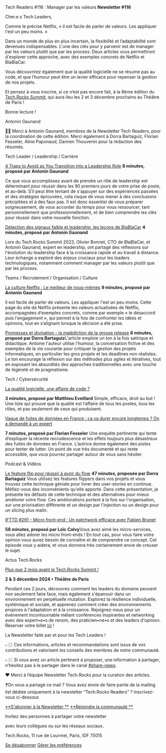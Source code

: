 Tech Readers #116 : Manager par les valeurs **Newsletter #116**

Cher.e.s Tech Leaders,

Comme le précise Netflix, « il est facile de parler de valeurs. Les appliquer l'est un peu moins. »

Dans un monde de plus en plus incertain, la flexibilité et l’adaptabilité sont devenues indispensables. L'une des clés
pour y parvenir est de manager par les valeurs plutôt que par les process. Deux articles vous permettront d'explorer
cette approche, avec des exemples concrets de Netflix et BlaBlaCar.

Vous découvrirez également que la qualité logicielle ne se résume pas au code, et que l’humour peut être un levier
efficace pour repenser la gestion de nos projets.

Et pensez à vous inscrire, si ce n’est pas encore fait, à la 8ème édition
du [Tech.Rocks Summit](https://cGhbS04.na1.hubspotlinks.com/Ctc/GD+113/cGhbS04/VVXPBk69_T7dW5mnZZd80Rvy2W3QbRmh5lL-C0N6WXHZH3qn9gW7lCdLW6lZ3q6W8Z5v4x3v1cMwW1NqYWX2PzjrYW3_tz1W7zy-3ZW9jW0px8X7lJWW4PcYl25xkH2cW2K6jqb7mBVB-W69mywB1rFKfTW7dHQMV2fBF_BW6YWwX76qr3vGW7PMQW04knfN0VtWkpx4GVgm4W7hj8h_2ZYTDwW664NCx5-f0BFW8lx-Hq3RCt6fW7QljfF7PXFf2W5TnpnT1xTLVCW49dvGS4tD2wfVzg20G4fqRzDMm38Rf3hMC4W276L_p8T5Zf1W1Frs8_3_mdwqW7Hx42D7gT4TJW2dcMJ59l7kBDW8bVty06SKtYRf2jSBCR04),
qui aura lieu les 2 et 3 décembre prochains au Théâtre de Paris !

Bonne lecture !

Antonin Gaunand

🙏🏼 Merci à Antonin Gaunand, membres de la Newsletter Tech Readers, pour la coordination de cette édition. Merci
également à Dorra Bartaguiz, Florian Fesseler, Aline Paponaud, Damien Thouvenin pour la rédaction des résumés.

Tech Leader / Leadership / Carrière

[4 Traps to Avoid as You Transition into a Leadership Role](https://cGhbS04.na1.hubspotlinks.com/Ctc/GD+113/cGhbS04/VVXPBk69_T7dW5mnZZd80Rvy2W3QbRmh5lL-C0N6WXH-z3qn9gW95jsWP6lZ3pbW68z0Dn5Qt98gV2D6Pr2SkTWnW8G5pC32vXNHyW4QQw962q7b0JW1pzFBp1VjMGXW8z0WYV5cN6YrW2fVkf25t6cPYW7NMRDl3__YvvW4fJfjP7vq9HLN32QJn3Wdz5ZW8sTKYf3sqxh7W474znj5RxdJZW2PCVdW2ngpD8VCB0Vn8c5NVZW7t1SYX1LpxbYN1H9sYdVy2JgW5P1-Zs6d8Z04W4fjS9T6HC2BDW11_y-024mZTkVc3n5854np0VW9kLVLG4bNmvrW9fFRWZ8T6lzRVzghVw1GkmMzW275TMp1P969YW2FjTVk5jbnF4W5NWlt45-Q69PW5wsmzb4dY4nXW3-LNHP5CynCQN7bYqxwmTVpfW4-4Sgn6Fl9ZSf2KRLjH04)
**8 minutes, proposé par Antonin Gaunand**

Ce que vous accomplissez avant de prendre un rôle de leadership est déterminant pour réussir dans les 90 premiers jours
de votre prise de poste, et au-delà. S’il peut être tentant de s'appuyer sur des expériences passées et des stratégies
éprouvées, cela risque de vous mener à des conclusions précipitées et à des faux pas. Il est donc essentiel de vous
préparer soigneusement, de vous accorder du temps pour vous ressourcer, tant personnellement que professionnellement, et
de bien comprendre les clés pour réussir dans votre nouvelle fonction.

[Détection des signaux faible et leadership, les leçons de BlaBlaCar](https://cGhbS04.na1.hubspotlinks.com/Ctc/GD+113/cGhbS04/VVXPBk69_T7dW5mnZZd80Rvy2W3QbRmh5lL-C0N6WXH-z3qn9gW95jsWP6lZ3ptVxmsYG8tmvrJW5j7dvG5_KY8yW5vHn9s3SkfChN1yBw-TLc3f4W4PBMvG76_40SW3d2WKP4gY8G4W12W8hz46Nk7JW6g-q_V8nx14WW1lLcGy78j24GW6WgyRN73jDL4VqQvG024vQn5W9lGRV1114YtQW97-sS01w19-PW42BSjJ8Ct0QjW7-GmD-5tg92sW3xSYGk8jbzBKW74HSj26FXyDcW8JCQbH8Ms2XjW6LV7fZ1mz4y7N46byzKHTRdbW6VhcF_7F_l_NW1_NkKc7Ww2snV3zgxn6YyQ1RW2KmNMY30XqmPW3w_D3G6ttbl-W6VC0KY3RZ0-SW5BpFGX8NYSB9W6DNwkq8v4t7fW3--TTN2kdlg5N3_KDZjW6p3hf1G90vx04)
**4 minutes, proposé par Antonin Gaunand**

Lors du Tech.Rocks Summit 2023, Olivier Bonnet, CTO de BlaBlaCar, et Antonin Gaunand, expert en leadership, ont partagé
des réflexions sur l'évolution du leadership face à la croissance rapide et au travail à distance. Leur échange a
exploré des enjeux cruciaux pour les leaders technologiques, notamment comment manager par les valeurs plutôt que par
les process.

Teams / Recrutement / Organisation / Culture

[La culture Netflix : Le meilleur de nous-mêmes](https://cGhbS04.na1.hubspotlinks.com/Ctc/GD+113/cGhbS04/VVXPBk69_T7dW5mnZZd80Rvy2W3QbRmh5lL-C0N6WXHZn3qn9gW6N1vHY6lZ3p9W3XjXpv6RBzBzW2xfk7Z8gSQZYW4FGRcN4HYzHvVY5pWn1j1yWJW9f3LcJ5QH-J4W768WnQ5Nx934W63mR_W57-k6ZVTBG3w6Q1GkDW3s7gVY6JTQpDN43K5JSWC-_hW7Jqlc_8jfD27VnHr1N1K99LnW8Tw-y89fjQHRW5kCH8S6TYDcYW2MHCDY4gpH2fVsKZnG2HXlVrW97JtvQ4G60YRW2txyDh2kMDKzW60NFL92HjYQsN6cQWQqTyHVMW7D-kY82jS2KkW2RwMDr3dB1sdf5x31kz04)
**9 minutes, proposé par Antonin Gaunand**

Il est facile de parler de valeurs. Les appliquer l'est un peu moins. Cette page du site de Netflix présente les valeurs
actualisées de Netflix, accompagnées d’exemples concrets, comme par exemple « le désaccord puis l'engagement », qui
permet à la fois de confronter les idées et opinions, tout en s’alignant lorsque la décision a été prise.

[Promesses et divination – la malédiction de la grosse release](https://cGhbS04.na1.hubspotlinks.com/Ctc/GD+113/cGhbS04/VVXPBk69_T7dW5mnZZd80Rvy2W3QbRmh5lL-C0N6WXHZ-3qn9gW7Y8-PT6lZ3lBF34Tg0wkBZYW5zFRy81zt4_zW72shVh5kjq8nW5K9VWG2Kzb2WW4LWzBd4Z75PVW8fTPYL5hMXLMW7cW8Xz8h8gq2W6LPP798QfBWxW4w5dJn6m8BqRW4kCPFr95pDHsW41XD1d844S3XW17fzQ71zmq14VmbG1z70ssgBW8W1X-D7GmkqxW1SQTB85LpDfvW3z1RxH3PMrC5VYLSww6hwsHjW2RMDx86VVtWMW2b3lPC7mnXzsW27CssK31jJGBW2dGYR57-x-8yW3xyYj32M4WjKW4HWvLd6r9ympW1jzcqT3yf3NVW6wJ2S33dW3-1W7gtCQn3yHjChf2GGc7204)
**6 minutes, proposé par Dorra Bartaguiz**L'article emploie un ton à la fois satirique et didactique. Antoine l'auteur
utilise l'humour, la conversation fictive et des exemples de la vie courante pour critiquer la gestion des projets
informatiques, en particulier les gros projets et les deadlines non réalistes. Le ton encourage la réflexion sur des
méthodes plus agiles et itératives, tout en exposant les absurdités des approches traditionnelles avec une touche de
légèreté et de pragmatisme.

Tech / Cybersécurité

[La qualité logicielle, une affaire de code ?](https://cGhbS04.na1.hubspotlinks.com/Ctc/GD+113/cGhbS04/VVXPBk69_T7dW5mnZZd80Rvy2W3QbRmh5lL-C0N6WXH-g3qn9gW8wLKSR6lZ3nfW1rGN1z7g81vWW4qfWNp1jHmY1W7-bhQF3PkYr7W2X3Lwh5NYBNSW7ZMsVV6FsdkcW4xSfTy75VlDzV4zLDg6LTlJtW2j8LRH4-6hz0W5qV_XM8gypQJW79-y8t7lbZW0W7jTLz56WszNTW7Nrgx45X3ZDPW7p9hnj87JB6VW7xCB_21SBnK8W6Sr_yk5mh1Q_W7lfpF86qjr82W2MwLhs2szz_YW83xVrC3VQqfvW3LYN7Y21hXXRW3Lyc2g8x3zPdW6PGdrt7KRFz7N7-FX83NNLCTW1FxCsQ7QNG8mW6N2Hl45p0m51Vgg_CC2wJVQZN1ChyZkL3NKqW3hJ81t3lBGYmW4WHCdF7j2B2xf6tK2q-04)

**3 minutes, proposé par Matthieu Eveillard** Simple, efficace, droit au but ! Une liste qui prouve que la qualité est
l’affaire de tous les postes, tous les rôles, et pas seulement de ceux qui produisent.

[Vague de fuites de données en France : ça va durer encore longtemps ? On a demandé à un expert](https://cGhbS04.na1.hubspotlinks.com/Ctc/GD+113/cGhbS04/VVXPBk69_T7dW5mnZZd80Rvy2W3QbRmh5lL-C0N6WXHZ45nXHsW69t95C6lZ3kZW40TBVY54YDnQVNPXvw2ZY8fsW5JLBM16z3TGrW6yKf6c2Lr8XfW8XBQ7X5Ls7H8N6J6ncknFzmJW5cn6Kk4f5R-4W7F69JJ4ZXBwBW1Qs5Gb5KwtwSW7yLP0x1dW81qW3DPsv67XtGMJW7_909p9g3m4_W29dsWP8nK127W1SM-3z3WQpBvW18Yg_w2bzgwpW5KZjyt5-kRn6W6GqhWy2YvR2rMv1B0xj3zZdW6Mj73_1kTPm6W8_29rW3qxrP7W1qqt0Q184kGqW3GFWmg94FpThVF4-x88Q2S5FW58lWkK8BYzZPW2wFvZP2rshBxW5Qc5TY5dBJWTW4ysy6G3C2QznW2d-KyN7RX7gbW4RHZ4Q36hWVhW4yHpr52XHHQjW7lf5D637YW0TW61dzxl7ngprpW2j4j-16FwM_bN1wpFyVhwh2_W3Hl5D018VW0lW92G28Q1TWJYWf2fj7mY04)

**7 minutes, proposé par Florian Fesseler** Une enquête pertinente qui tente d’expliquer la récente recrudescence et les
effets toujours plus désastreux des fuites de données en France. L’autrice donne également des pistes pour tenter de
lutter. Un point de vue très documenté et qui reste accessible, que vous pourrez partager autour de vous sans hésiter.

Podcast & Vidéos

[Le feature flip pour réussir à avoir du flow](https://cGhbS04.na1.hubspotlinks.com/Ctc/GD+113/cGhbS04/VVXPBk69_T7dW5mnZZd80Rvy2W3QbRmh5lL-C0N6WXHZn3qn9gW6N1vHY6lZ3kKVj6LyX1QnzTYW7JrSVc5WwYpZW2_HbWG2lWGs9W4JnsDL2HwKksW5SKJf71j4f59W8hRp1h1gxvGXW3mb1CC75rXF4Vmw-Rg2Vwsz4W6RpYW16cXSDWN7dpFG4mhGdHW2YQppY7XHgg1W5hJZwk7rRQ9NW5yhBjy6Y0CZtW9k0x0x9hs2j5VBPc-02rS3K0W1b1lG9490SLZW2b_8ZP2JR-PzN4QYk-g-9ZHrW1r_z754ghYW4W6yQndX1yN8YCN8bzdcVmh5jvVBtdV86Pg5mTf3mSN2804)
**47 minutes, proposée par Dorra Bartaguiz** Vous utilisez les features flippers dans vos projets et vous trouvez cette
technique géniale pour livrer des user-stories en continue. Méfiez-vous des inconvénients qu'elle apporte. Dans cette
présentation, je présente les défauts de cette technique et des alternatives pour mieux améliorer votre flow. Ces
améliorations portent à la fois sur l'organisation, sur une priorisation différente et un design par l'injection ou un
design pour un slicing plus malin.

[IFTTD #291 - Micro front-end : Un patchwork efficace avec Fabien Brunet](https://cGhbS04.na1.hubspotlinks.com/Ctc/GD+113/cGhbS04/VVXPBk69_T7dW5mnZZd80Rvy2W3QbRmh5lL-C0N6WXHZH3qn9gW7lCdLW6lZ3ksW1zR1Bb8qCTmQW3Q78pG1wh3VfMcrq_WYVHtBW55HKgr5Dl3YdW8H--lH1d8tSjW4WP2VX1WhG_NW8Z9-1745mkYcW92Bs5448jyjYW88LSQM81rxv-N5t0gjT9MKWMW6d7Sr-2drsM8VqSHVb78tn2TW6kbZ1C8pqr8FW12nJm98zTn8pW3TY3fb5CZqZ8W4jsW6_6xN21QW7cl4Vq6ZrqTrW4nbdTt537TmpW68G4M04LlB1JW1NzvZC4W5GXPW3YD2gd78BsdsW8dZ_188mfNHwN6Rtmghy_8KCW8R3rbn79ngl2f8876S204)

**58 minutes, proposé par Loïc Calvy**Vous avez aimé les micro-services, vous allez adorer les micro front-ends ! En
tout cas, pour vous faire votre opinion vous aurez besoin de connaître et de comprendre ce concept. Cet épisode vous y
aidera, et vous donnera très certainement envie de creuser le sujet.

Actus Tech.Rocks

[Plus que 2 mois avant le Tech.Rocks Summit !](https://cGhbS04.na1.hubspotlinks.com/Ctc/GD+113/cGhbS04/VVXPBk69_T7dW5mnZZd80Rvy2W3QbRmh5lL-C0N6WXHZH3qn9gW7lCdLW6lZ3pcW3G0x-m3D9fhlW98HC-M7mLVlQW6zq2T85kzd1SW1VjDyF2RJWXXN52kvZlJYBnqN2C-0X6bN7fdW7KMgTX4kwbwpW96Z8Vm1ll1y-W3zRKNH4tZDTJW4sGfnf14MQgXW4ktm355tsjj0VZLbq52vtl0-W4kcxhw2FZpcrW9gnwvq4rLN3bW3ttKTy4x1PwtW6y610d169hS5W8Nch7X5kZC6bW1g7dRJ13qdnRN6H_ySpcDqgwW1fnxcj4XkxPZW2_jFQc3fJLx8N6Vqqw7msLwZW6_3d2h5lpKzVV3wy4L1Xq_mGf10SnYd04)

**2 & 3 décembre 2024 • Théâtre de Paris**

Pendant ces 2 jours, découvrez comment les leaders du domaine peuvent non seulement faire face, mais également
s'épanouir dans un environnement en perpétuelle mutation. Explorez la résilience individuelle, systémique et sociale, et
apprenez comment créer des environnements propices à l'adaptation et à la croissance. Rejoignez-nous pour un événement
incontournable mêlant conférences inspirantes et networking avec des expert•e•s de renom, des praticien•ne•s et des
leaders d'opinion. Réserver votre
billet [ici](https://cGhbS04.na1.hubspotlinks.com/Ctc/GD+113/cGhbS04/VVXPBk69_T7dW5mnZZd80Rvy2W3QbRmh5lL-C0N6WXHZ-3qn9gW7Y8-PT6lZ3mWW1HKC7Z7PfspyW2xfVV48Y4m7xVHVF913ZfHPZW8G624y27DblNW7pk0VR4bkdvKVF1gzW762yV7W87ThW25JZJPYW90k4_15j0jNYVHz1wt1S-2L4W4xTGx125DDBXW8d1d4F7tVnNDW3SQX3_6BXwDqW2sDZ7k83RM4SW4f2fP829_2m_W8df1Qj6KQTvPW8wjMMc8WRlDPW8Mygjv6PvhKCW8ml7wB2lxRdJW3wzR0_5jXZm5N6JzL-3LTQ4qW41SZcQ2_JnrbW5hS4Kk3RKWLlW3Wc3Rn1CgV8kW4zf5vS5VShjXW86Q8_L895Sk2W42rKBG3-hYp4f3Fk4Sv04) !

La Newsletter faite par et pour les Tech Leaders !

👉🏼 Ces informations, articles et recommandations sont issus de vos contributions et valorisent les conseils des membres
de notre communauté.

👉🏼 Si vous avez un article pertinent à proposer, une information à partager, n’hésitez pas à le partager dans le
canal [#share-news](https://cGhbS04.na1.hubspotlinks.com/Ctc/GD+113/cGhbS04/VVXPBk69_T7dW5mnZZd80Rvy2W3QbRmh5lL-C0N6WXHZ-3qn9gW7Y8-PT6lZ3kSMNRY_ncsJkvW3jLzrN2YS6BjVk7-zF4fDvPkW2Wb8ds4D8xXGW7QRzCK8rmW_MW7gVRGF4DRrSlW9hXsbq9fJbdVW77P8wP3W1-BTW7gL6-N98wnnXW4wGlKL3gWhgHW4qD2GR4zVXQ3W3r0sRS27lHpkW31H3qG8fLvQPW67L2ps8YwjNwW6HtNsp3j0_TPN7nffFMS1-4zN2yN_w7mcngmW2Mb0Mv2PKh4hW9kqblY6V69LQW4wC-cT1j8t77Vn7BQk7fWc2BV9p_DD6M6h88N418RsQ4Q-pkN4Bz28__7T-6MZVQpr1TkCBW1Lt31c4njbmrf9dngd004).

❤️ Merci à l’équipe Newsletter Tech.Rocks pour la curation des articles.

❓On vous a partagé ce mail ? Vous avez envie de faire partie de la mailing list dédiée uniquement à la newsletter
“Tech.Rocks Readers” ? Inscrivez-vous ci-dessous

[**S'abonner à la Newsletter
**](https://cGhbS04.na1.hubspotlinks.com/Ctc/GD+113/cGhbS04/VVXPBk69_T7dW5mnZZd80Rvy2W3QbRmh5lL-C0N6WXHZ-3qn9gW7Y8-PT6lZ3kDW5sS0Kq1Y6XxKW2ZfDXZ7cFvBrW6fhJDm1R37PxW18-wwN3NvkLSW86gY8W8c1nKBW4gCyG27KVCRDW4WvZ3t8xmDyDW8Q6wnN3TWQFCN3r1dVLX929sW6bQJMq7qy95yVf1xc85v_NSXW73Cn911788ygW6RWP0V8Gw_yCW28vDC13mtGZXW5nY4Sm1y3SJQW613fS33l6C-TW8RhNr-2z7FYMW5yfX9J1gqT15W66y2RZ6XSbY2W5k875y9558nRN4hSyYPCp4v7VVsxr34-WtGZW78nHnb6t20WSW73JJSf3WT_sDN7h2_XhcvW6TW24hd3s1756X8f43DSdx04) [
**Rejoindre la communauté
**](https://cGhbS04.na1.hubspotlinks.com/Ctc/GD+113/cGhbS04/VVXPBk69_T7dW5mnZZd80Rvy2W3QbRmh5lL-C0N6WXHZH3qn9gW7lCdLW6lZ3prW6fmcWy3KvjRBM23nB6FqZYhW3NSQ9Z5c_1FVW57T0BF4J81QwW6HbQF72BZZjPW8hx_Kp4btlq-W12Y28K4Lm8fzW1cY2SR6z9qmnW7F9bnG7QKyryVwWRvX59NxJ1W6X_fDG6PV16QVTgKQJ3p-CwPW6VNx9f45SDdXW2BrpBb3-hRHvW8k6_1f4wTxQDW5gvPgB95WtPfW1wVkXp6swVv4W4bCH_07g87wnW3rZtwf6qjggMW3XHtQJ26jjnnW33vWVX2BNmVnVhmP2M5LywRjW61gVsC4S5Pl9W1g9YGy7fvtD_f1mPFWs04)

Invitez des personnes à partager votre newsletter

avec leurs collègues ou sur les réseaux sociaux.

Tech.Rocks, 11 rue de Lourmel, Paris, IDF 75015

[Se désabonner](https://hs-5555565.s.hubspotemail.net/hs/preferences-center/fr/direct?data=W2nXS-N30h-MzW3QVxWj21n11cW25k3pY2vXGBzW2MN-H_2RwncVW49jlBB1VrJS7W2CtM3c3M38j1W2Kx10K2MwNMjW2HB5hZ1BJm0nW3SLxBZ1Z5mZlW41W05H45Y5JCW3SNXXY2qPzpjW1SsKsp1W-B4TW2xZ6SG2RSlklW2p8Pxq2KVFBqW1ZlKRb2KyJs8W327wd_45prHzW2Yf6rW1VfgRJW2vMXKV4pjTCVW1Bg5qS32Dj43W32rllx4pjqQXW4mccyr2y26hgW1NFmTD1LjGhyW4hLWdf2RJ1lzW4cqVNm1SzyCzW2-LtNz3XHDrwW216Ccw38gKjBW43DgKX367YHbW2zVcgX3GHJF1W1QnpKy3z7XHdW1Z6dzH3XVMbKW32xJ9q38ddgjW49BSff34wgJBW2KpNFW21qTMFW4tfZmB2FYy2nW2WccKw257ZvkW1Qnmrt43VqzXW3GTnK21_nck6W4tlvty4hJtZ0W2WwtLK2YPcDCW3bfJZy1Zm6v5W1NtyHF3jlXFnW2Whpsc3BYTSkW1Zq1_J2-J1v1W4hCr4G2CqTY1W3g2t_X3dbc1kW36zL7S47WfTh0&utm_campaign=Newsletter&utm_source=hs_email&utm_medium=email&utm_content=327625675&_hsenc=p2ANqtz-8w4mitHCkWWvIs697KZmTBJzGIGKqzCG_3JWvg8u4pKwlm_g8M8aD2lfhAHNYb78fBLi5qNN8IdYnqthCU7JkUayTpEA&_hsmi=327625675) [Gérer les préférences](https://hs-5555565.s.hubspotemail.net/hs/preferences-center/fr/page?data=W2nXS-N30h-MzW3QVxWj21n11cW25k3pY2vXGBzW2MN-H_2RwncVW49jlBB1VrJS7W2CtM3c3M38j1W2Kx10K2MwNMjW2HB5hZ1BJm0nW3SLxBZ1Z5mZlW41W05H45Y5JCW3SNXXY2qPzpjW1SsKsp1W-B4TW2xZ6SG2RSlklW2p8Pxq2KVFBqW1ZlKRb2KyJs8W327wd_45prHzW2Yf6rW1VfgRJW2vMXKV4pjTCVW1Bg5qS32Dj43W32rllx4pjqQXW4mccyr2y26hgW1NFmTD1LjGhyW4hLWdf2RJ1lzW4cqVNm1SzyCzW2-LtNz3XHDrwW216Ccw38gKjBW43DgKX367YHbW2zVcgX3GHJF1W1QnpKy3z7XHdW1Z6dzH3XVMbKW32xJ9q38ddgjW49BSff34wgJBW2KpNFW21qTMFW4tfZmB2FYy2nW2WccKw257ZvkW1Qnmrt43VqzXW3GTnK21_nck6W4tlvty4hJtZ0W2WwtLK2YPcDCW3bfJZy1Zm6v5W1NtyHF3jlXFnW2Whpsc3BYTSkW1Zq1_J2-J1v1W4hCr4G2CqTY1W3g2t_X3dbc1kW36zL7S47WfTh0&utm_campaign=Newsletter&utm_source=hs_email&utm_medium=email&utm_content=327625675&_hsenc=p2ANqtz-8w4mitHCkWWvIs697KZmTBJzGIGKqzCG_3JWvg8u4pKwlm_g8M8aD2lfhAHNYb78fBLi5qNN8IdYnqthCU7JkUayTpEA&_hsmi=327625675)
